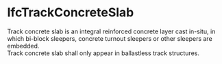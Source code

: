IfcTrackConcreteSlab
====================
Track concrete slab is an integral reinforced concrete layer cast in-situ, in
which bi-block sleepers, concrete turnout sleepers or other sleepers are
embedded.  
Track concrete slab shall only appear in ballastless track structures.


